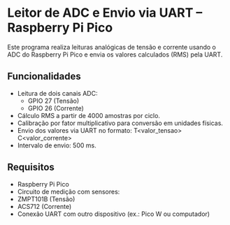 # Leitor de ADC e Envio via UART – Raspberry Pi Pico

Este programa realiza leituras analógicas de tensão e corrente usando o ADC do Raspberry Pi Pico e envia os valores calculados (RMS) pela UART.

## Funcionalidades

- Leitura de dois canais ADC:
  - GPIO 27 (Tensão)
  - GPIO 26 (Corrente)
- Cálculo RMS a partir de 4000 amostras por ciclo.
- Calibração por fator multiplicativo para conversão em unidades físicas.
- Envio dos valores via UART no formato: T<valor_tensao> C<valor_corrente>
- Intervalo de envio: 500 ms.

## Requisitos

- Raspberry Pi Pico
- Circuito de medição com sensores:
- ZMPT101B (Tensão)
- ACS712 (Corrente)
- Conexão UART com outro dispositivo (ex.: Pico W ou computador)

